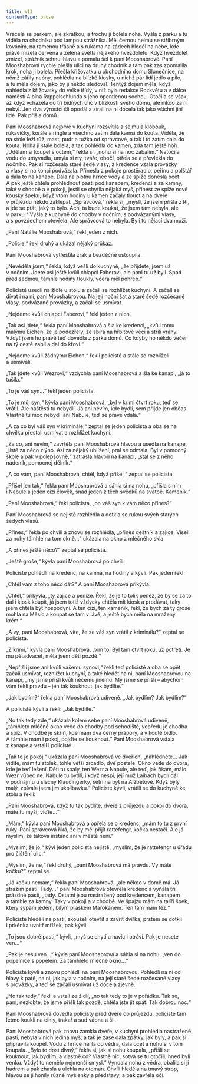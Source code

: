 ```yaml
---
title: VII
contentType: prose
---
```


Vracela se parkem, ale zkratkou, a trochu ji bolela noha. Vyšla z parku a tu viděla na chodníku pod lampou strážníka. Měl černou helmu se stříbrným kováním, na ramenou třásně a s rukama na zádech hleděl na nebe, kde právě mizela červená a zelená světla nějakého hvězdoletu. Když hvězdolet zmizel, strážník sehnul hlavu a pomalu šel k paní Mooshabrové. Paní Mooshabrová rychle přešla ulici na druhý chodník a tam pak zas zpomalila krok, noha ji bolela. Přešla křižovatku u obchodního domu Slunečnice, na němž zářily neóny, pohlédla na blízké kiosky, u nichž pár lidí jedlo a pilo, a tu měla dojem, jako by ji někdo sledoval. Tentýž dojem měla, když nahlédla z křižovatky do velké třídy, v níž byla redakce Rozkvětu a v dálce náměstí Albína Rappelschlunda s jeho opentlenou sochou. Otočila se však, až když vcházela do tří bídných ulic v blízkosti svého domu, ale nikdo za ní nebyl. Jen dva výrostci šli opodál a zírali na ni docela tak jako všichni jiní lidé. Pak přišla domů.

Paní Mooshabrová nejprve v kuchyni rozsvítila a sejmula klobouk, rukavičky, korále a ringle a všechno zatím dala kamsi do kouta. Viděla, že na stole leží růž, mast, pudr a tužka od správcové, a tak i to zatím dala do kouta. Noha ji stále bolela, a tak pohlédla do kamen, zda tam ještě hoří. „Udělám si koupel s octem,“ řekla si, „nohu si na noc zabalím.“ Natočila vodu do umyvadla, umyla si rty, tváře, obočí, otřela se a převlékla do nočního. Pak si rozčesala staré šedé vlasy, z kredence vzala provázky a vlasy si na konci podvázala. Přinesla z pokoje prostěradlo, peřinu a polštář a dala to na kanape. Dala na plotnu hrnec vody a ze spíže donesla ocet. A pak ještě chtěla prohlédnout pasti pod kanapem, kredencí a za kamny, také v chodbě a v pokoji, jestli se chytila nějaká myš, přinést ze spíže nové kousky špeku, když vtom hodiny u kamen začaly tlouct a na dveře v průjezdu někdo zaklepal. „Správcová,“ řekla si, „myslí, že jsem přišla z Ri, a jde se ptát, jaký to bylo. Ach, ta bude koukat, že jsem tam nebyla, ale v parku.“ Vyšla z kuchyně do chodby v nočním, s podvázanými vlasy, a s povzdechem otevřela. Ale správcová to nebyla. Byli to nějací dva muži.

„Paní Natálie Mooshabrová,“ řekl jeden z nich.

„Policie,“ řekl druhý a ukázal nějaký průkaz.

Paní Mooshabrová vytřeštila zrak a bezděčně ustoupila.

„Nevěděla jsem,“ řekla, když vešli do kuchyně, „že přijdete, jsem už v nočním. Jdete asi ještě kvůli chlapci Faberovi, ale páni tu už byli. Spad před sedmou, támhle hodiny tloukly, včera měl pohřeb.“

Policisté usedli na židle u stolu a začali se rozhlížet kuchyní. A začali se dívat i na ni, paní Mooshabrovou. Na její noční šat a staré šedé rozčesané vlasy, podvázané provázky, a začali se usmívat.

„Nejdeme kvůli chlapci Faberovi,“ řekl jeden z nich.

„Tak asi jdete,“ řekla paní Mooshabrová a šla ke kredenci, „kvůli tomu malýmu Eichen, že je podezřelý, že sbírá na hřbitově věci a střílí vrány. Vždyť jsem ho právě teď dovedla z parku domů. Co kdyby ho někdo večer na tý cestě zabil a dal do křoví.“

„Nejdeme kvůli žádnýmu Eichen,“ řekli policisté a stále se rozhlíželi a usmívali.

„Tak jdete kvůli Wezrovi,“ vzdychla paní Mooshabrová a šla ke kanapi, „já to tušila.“

„To je váš syn…“ řekl jeden policista.

„To je můj syn,“ kývla paní Mooshabrová, „byl v krimi čtvrt roku, teď se vrátil. Ale naštěstí tu nebydlí. Já ani nevím, kde bydlí, sem přijde jen občas. Vlastně tu moc nebydlí ani Nabule, teď se právě vdala.“

„A za co byl váš syn v kriminále,“ zeptal se jeden policista a oba se na chvilku přestali usmívat a rozhlížet kuchyní.

„Za co, ani nevím,“ zavrtěla paní Mooshabrová hlavou a usedla na kanape, „jistě za něco zlýho. Asi za nějaký ublížení, pral se odmala. Byl v pomocný škole a pak v polepšovně,“ zatřásla hlavou na kanapi, „stal se z něho nádeník, pomocnej dělník.“

„A co vám, paní Mooshabrová, chtěl, když přišel,“ zeptal se policista.

„Přišel jen tak,“ řekla paní Mooshabrová a sáhla si na nohu, „přišla s ním i Nabule a jeden cizí člověk, snad jeden z těch svědků na svatbě. Kameník.“

„Paní Mooshabrová,“ řekl policista, „on váš syn k vám něco přines?“

Paní Mooshabrová se nejistě rozhlédla a dotkla se rukou svých starých šedých vlasů.

„Přines,“ řekla po chvíli a znovu se rozhlédla, „přines deštník a zajíce. Viseli za nohy támhle na tom okně…“ ukázala na okno z mléčného skla.

„A přines ještě něco?“ zeptal se policista.

„Ještě groše,“ kývla paní Mooshabrová po chvíli.

Policisté pohlédli na kredenc, na kamna, na hodiny a kývli. Pak jeden řekl:

„Chtěl vám z toho něco dát?“ A paní Mooshabrová přikývla.

„Chtěl,“ přikývla, „ty zajíce a peníze. Řekl, že je to tolik peněz, že by se za to dal i kiosk koupit, já jsem totiž vždycky chtěla mít kiosk a prodávat, taky jsem chtěla být hospodyní. A ten cizí, ten kameník, řekl, že bych za ty groše mohla na Měsíc a koupat se tam v lávě, a ještě bych měla na mražený krém.“

„A vy, paní Mooshabrová, víte, že se váš syn vrátil z kriminálu?“ zeptal se policista.

„Z krimi,“ kývla paní Mooshabrová, „vím to. Byl tam čtvrt roku, už potřetí. Je mu pětadvacet, měla jsem děti pozdě.“

„Nepřišli jsme ani kvůli vašemu synovi,“ řekli teď policisté a oba se opět začali usmívat, rozhlížet kuchyní, a také hledět na ni, paní Moos­habrovou na kanapi, „my jsme přišli kvůli něčemu jinému. My jsme se přišli – abychom vám řekli pravdu – jen tak kouknout, jak bydlíte.“

„Jak bydlím?“ řekla paní Mooshabrová udiveně. „Jak bydlím? Jak bydlím?“

A policisté kývli a řekli: „Jak bydlíte.“

„No tak tedy zde,“ ukázala kolem sebe paní Mooshabrová udiveně, „támhleto mléčné okno vede do chodby pod schodiště, vepředu je chodba a spíž. V chodbě je skříň, kde mám dva černý prápory, a v koutě bidlo. A támhle mám i pokoj, pojďte se kouknout.“ Paní Mooshabrová vstala z kanape a vstali i policisté.

„Tak to je pokoj,“ ukázala paní Mooshabrová ve dveřích, „nahlédněte… Jak vidíte, mám tu stolek, tohle větší zrcadlo, dvě postele. Okno vede do dvora, kde je teď lešení. Děti tu spaly, ten Wezr a Nabule, ale teď, jak říkám, málo. Wezr vůbec ne. Nabule tu bydlí, i když nespí, její muž Laibach bydlí dál v podnájmu u slečny Klaudingerky, šetří na byt na Alžbětově. Když byly malý, zpívala jsem jim ukolíbavku.“ Policisté kývli, vrátili se do kuchyně ke stolu a řekli:

„Paní Mooshabrová, když tu tak bydlíte, dveře z průjezdu a pokoj do dvora, máte tu myši, viďte…“

„Mám,“ kývla paní Mooshabrová a opřela se o kredenc, „mám to tu z první ruky. Paní správcová říká, že by měl přijít rattefengr, kočka nestačí. Ale já myslím, že taková inštanc ani v městě není.“

„Myslím, že jo,“ kývl jeden policista nejistě, „myslím, že je rattefengr u úřadu pro čištění ulic.“

„Myslím, že ne,“ řekl druhý, „paní Mooshabrová má pravdu. Vy máte kočku?“ zeptal se.

„Já kočku nemám,“ řekla paní Mooshabrová, „ale někdo v domě má. Já stražím pasti. Tady…“ paní Mooshabrová otevřela kredenc a vyňala tři prázdné pasti, „tady. Ostatní jsou nastražený pod kredencem, kanapem a támhle za kamny. Taky v pokoji a v chodbě. Ve špajzu mám na talíři špek, který sypám jedem, bílým práškem Marokanem. Ten tam mám též.“

Policisté hleděli na pasti, zkoušeli otevřít a zavřít dvířka, prstem se dotkli i prkénka uvnitř mřížek, pak kývli.

„To jsou dobré pasti,“ kývli, „myš se chytí a navíc i otráví. Pak je nesete ven…“

„Pak je nesu ven…“ kývla paní Mooshabrová a sáhla si na nohu, „ven do popelnice s popelem. Za támhleto mléčné okno…“

Policisté kývli a znovu pohlédli na paní Mooshabrovou. Pohlédli na ni od hlavy k patě, na ni, jak byla v nočním, na její staré šedé rozčesané vlasy s provázky, a teď se začali usmívat už docela zjevně.

„No tak tedy,“ řekli a vstali ze židlí, „no tak tedy to je v pořádku. Tak se, paní, nezlobte, že jsme přišli tak pozdě, chtěla jste jít spát. Tak dobrou noc.“

Paní Mooshabrová dovedla policisty před dveře do průjezdu, policisté tam letmo koukli na cihly, trakař a sud vápna a šli.

Paní Mooshabrová pak znovu zamkla dveře, v kuchyni prohlédla nastražené pasti, nebyla v nich jediná myš, a tak je zase dala zpátky, jak byly, a pak si připravila koupel. Vodu z hrnce nalila do vědra, dala ocet a nohu si v tom koupala. „Bylo to dost divný,“ řekla si, jak si nohu koupala, „přišli se kouknout, jak bydlím, a vlastně co? Vlastně nic, sotva se tu otočili, hned byli venku. Vždyť to nemělo nejmenší smysl.“ Vyndala nohu z vědra, obalila si ji hadrem a pak zhasla a ulehla na otoman. Chvíli hleděla na tmavý strop, hlavou se jí honily různé myšlenky a představy, a pak zavřela oči.
